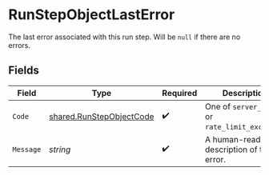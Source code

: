 # RunStepObjectLastError

The last error associated with this run step. Will be `null` if there are no errors.


## Fields

| Field                                                                | Type                                                                 | Required                                                             | Description                                                          |
| -------------------------------------------------------------------- | -------------------------------------------------------------------- | -------------------------------------------------------------------- | -------------------------------------------------------------------- |
| `Code`                                                               | [shared.RunStepObjectCode](../../models/shared/runstepobjectcode.md) | :heavy_check_mark:                                                   | One of `server_error` or `rate_limit_exceeded`.                      |
| `Message`                                                            | *string*                                                             | :heavy_check_mark:                                                   | A human-readable description of the error.                           |